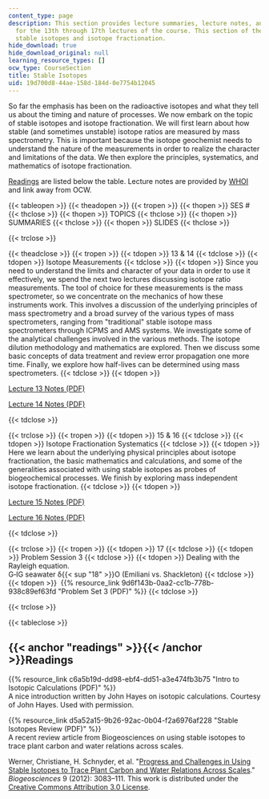 ```yaml
---
content_type: page
description: This section provides lecture summaries, lecture notes, and readings
  for the 13th through 17th lectures of the course. This section of the course introduces
  stable isotopes and isotope fractionation.
hide_download: true
hide_download_original: null
learning_resource_types: []
ocw_type: CourseSection
title: Stable Isotopes
uid: 19d700d8-44ae-158d-184d-0e7754b12045
---
```


So far the emphasis has been on the radioactive isotopes and what they tell us about the timing and nature of processes. We now embark on the topic of stable isotopes and isotope fractionation. We will first learn about how stable (and sometimes unstable) isotope ratios are measured by mass spectrometry. This is important because the isotope geochemist needs to understand the nature of the measurements in order to realize the character and limitations of the data. We then explore the principles, systematics, and mathematics of isotope fractionation.

[Readings](#readings) are listed below the table. Lecture notes are provided by [WHOI](http://www.whoi.edu/) and link away from OCW.

{{< tableopen >}}
{{< theadopen >}}
{{< tropen >}}
{{< thopen >}}
SES #
{{< thclose >}}
{{< thopen >}}
TOPICS
{{< thclose >}}
{{< thopen >}}
SUMMARIES
{{< thclose >}}
{{< thopen >}}
SLIDES
{{< thclose >}}

{{< trclose >}}

{{< theadclose >}}
{{< tropen >}}
{{< tdopen >}}
13 & 14
{{< tdclose >}}
{{< tdopen >}}
Isotope Measurements
{{< tdclose >}}
{{< tdopen >}}
Since you need to understand the limits and character of your data in order to use it effectively, we spend the next two lectures discussing isotope ratio measurements. The tool of choice for these measurements is the mass spectrometer, so we concentrate on the mechanics of how these instruments work. This involves a discussion of the underlying principles of mass spectrometry and a broad survey of the various types of mass spectrometers, ranging from "traditional" stable isotope mass spectrometers through ICPMS and AMS systems. We investigate some of the analytical challenges involved in the various methods. The isotope dilution methodology and mathematics are explored. Then we discuss some basic concepts of data treatment and review error propagation one more time. Finally, we explore how half-lives can be determined using mass spectrometers.
{{< tdclose >}}
{{< tdopen >}}


[Lecture 13 Notes (PDF)](http://www.whoi.edu/fileserver.do?id=135444&pt=2&p=146969)

[Lecture 14 Notes (PDF)](http://www.whoi.edu/fileserver.do?id=135884&pt=2&p=146969)


{{< tdclose >}}

{{< trclose >}}
{{< tropen >}}
{{< tdopen >}}
15 & 16
{{< tdclose >}}
{{< tdopen >}}
Isotope Fractionation Systematics
{{< tdclose >}}
{{< tdopen >}}
Here we learn about the underlying physical principles about isotope fractionation, the basic mathematics and calculations, and some of the generalities associated with using stable isotopes as probes of biogeochemical processes. We finish by exploring mass independent isotope fractionation.
{{< tdclose >}}
{{< tdopen >}}


[Lecture 15 Notes (PDF)](http://www.whoi.edu/fileserver.do?id=136144&pt=2&p=146969)

[Lecture 16 Notes (PDF)](http://www.whoi.edu/fileserver.do?id=137304&pt=2&p=146969)


{{< tdclose >}}

{{< trclose >}}
{{< tropen >}}
{{< tdopen >}}
17
{{< tdclose >}}
{{< tdopen >}}
Problem Session 3
{{< tdclose >}}
{{< tdopen >}}
Dealing with the Rayleigh equation.  
G‐IG seawater δ{{< sup "18" >}}O (Emiliani vs. Shackleton)
{{< tdclose >}}
{{< tdopen >}}
 {{% resource_link 9d6f143b-0aa2-cc1b-778b-938c89ef63fd "Problem Set 3 (PDF)" %}}
{{< tdclose >}}

{{< trclose >}}

{{< tableclose >}}

{{< anchor "readings" >}}{{< /anchor >}}Readings
------------------------------------------------

{{% resource_link c6a5b19d-dd98-ebf4-dd51-a3e474fb3b75 "Intro to Isotopic Calculations (PDF)" %}}  
A nice introduction written by John Hayes on isotopic calculations. Courtesy of John Hayes. Used with permission.

{{% resource_link d5a52a15-9b26-92ac-0b04-f2a6976af228 "Stable Isotopes Review (PDF)" %}}  
A recent review article from Biogeosciences on using stable isotopes to trace plant carbon and water relations across scales.

Werner, Christiane, H. Schnyder, et al. "[Progress and Challenges in Using Stable Isotopes to Trace Plant Carbon and Water Relations Across Scales](http://dx.doi.org/10.5194/bg-9-3083-2012)." _Biogeosciences_ 9 (2012): 3083–111. This work is distributed under the [Creative Commons Attribution 3.0 License](http://creativecommons.org/licenses/by/3.0/us/).
